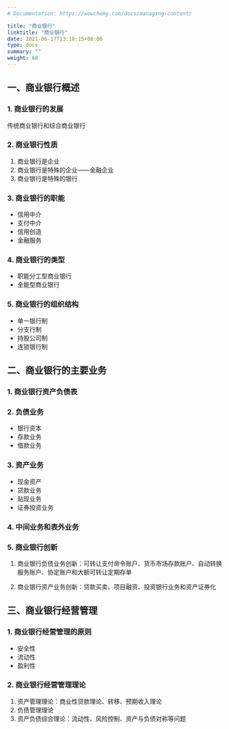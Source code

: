 ```yaml
---
# Documentation: https://wowchemy.com/docs/managing-content/

title: "商业银行"
linktitle: "商业银行"
date: 2021-06-17T13:10:15+08:00
type: docs
summary: ""
weight: 60
---
```


<!--more-->

## 一、商业银行概述

### 1. 商业银行的发展

传统商业银行和综合商业银行

### 2. 商业银行性质

1. 商业银行是企业 
2. 商业银行是特殊的企业——金融企业
3. 商业银行是特殊的银行

### 3. 商业银行的职能

- 信用中介
- 支付中介
- 信用创造
- 金融服务

### 4. 商业银行的类型

- 职能分工型商业银行
- 全能型商业银行

### 5. 商业银行的组织结构

- 单一银行制
- 分支行制
- 持股公司制
- 连锁银行制

## 二、商业银行的主要业务

### 1. 商业银行资产负债表

### 2. 负债业务

- 银行资本
- 存款业务
- 借款业务

### 3. 资产业务

- 现金资产
- 贷款业务
- 贴现业务
- 证券投资业务

### 4. 中间业务和表外业务

### 5. 商业银行创新

1. 商业银行负债业务创新：可转让支付命令账户、货币市场存款账户、自动转换服务账户、协定账户和大额可转让定期存单

2. 商业银行资产业务创新：贷款买卖、项目融资、投资银行业务和资产证券化

## 三、商业银行经营管理

### 1. 商业银行经营管理的原则

- 安全性
- 流动性
- 盈利性

### 2. 商业银行经营管理理论

1. 资产管理理论：商业性贷款理论、转移、预期收入理论
2. 负债管理理论
3. 资产负债综合理论：流动性、风险控制、资产与负债对称等问题
